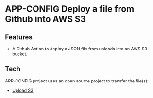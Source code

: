 # APP-CONFIG Deploy a file from Github into AWS S3 

## Features

- A Github Action to deploy a JSON file from uploads into an AWS S3 bucket.

## Tech

APP-CONFIG project uses an open source project to transfer the file(s):

- [Upload S3](https://github.com/shallwefootball/upload-s3-action)



